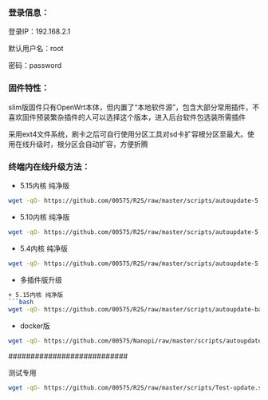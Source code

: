 ### 登录信息：
登录IP：192.168.2.1 

默认用户名：root 

密码：password

### 固件特性：

slim版固件只有OpenWrt本体，但内置了“本地软件源”，包含大部分常用插件，不喜欢固件预装繁杂插件的人可以选择这个版本，进入后台软件包选装所需插件

采用ext4文件系统，刷卡之后可自行使用分区工具对sd卡扩容根分区至最大。使用在线升级时，根分区会自动扩容，方便折腾

### 终端内在线升级方法： 

+ 5.15内核 纯净版
```bash
wget -qO- https://github.com/00575/R2S/raw/master/scripts/autoupdate-5.15.sh | sh
```
+ 5.10内核 纯净版
```bash
wget -qO- https://github.com/00575/R2S/raw/master/scripts/autoupdate-5.10.sh | sh
```
+ 5.4内核 纯净版
```bash
wget -qO- https://github.com/00575/R2S/raw/master/scripts/autoupdate-5.4.sh | sh
```
+ 多插件版升级
```bash
+ 5.15内核 纯净版
```bash
wget -qO- https://github.com/00575/R2S/raw/master/scripts/autoupdate-bash.sh | ver=-slim bash
```
+ docker版
```bash
wget -qO- https://github.com/00575/Nanopi/raw/master/scripts/autoupdate-bash.sh | ver=-with-docker bash
```
###########################

测试专用
```bash
wget -qO- https://github.com/00575/R2S/raw/master/scripts/Test-update.sh | sh
```
